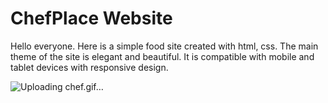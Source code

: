 # ChefPlace Website
 Hello everyone.   Here is a simple food site created with html, css. The main theme of the site is elegant and beautiful. It is compatible with mobile and tablet devices with responsive design. 


![Uploading chef.gif…]()
